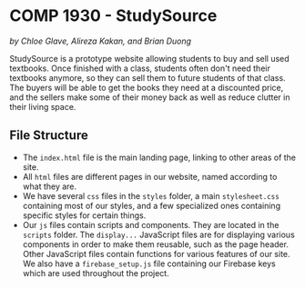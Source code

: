 # COMP 1930 - StudySource  
*by Chloe Glave, Alireza Kakan, and Brian Duong*
    
StudySource is a prototype website allowing students to buy and sell used
textbooks. Once finished with a class, students often don't need their
textbooks anymore, so they can sell them to future students of that class.
The buyers will be able to get the books they need at a discounted price,
and the sellers make some of their money back as well as reduce clutter in
their living space.

## File Structure
- The `index.html` file is the main landing page, linking to other areas of the site.
- All `html` files are different pages in our website, named according to what they are.
- We have several `css` files in the `styles` folder, a main `stylesheet.css` containing most of our styles, and a few specialized ones
containing specific styles for certain things.
- Our `js` files contain scripts and components. They are located in the `scripts` folder. The `display...` JavaScript files are for
displaying various components in order to make them reusable, such as the page header. Other JavaScript files
contain functions for various features of our site. We also have a `firebase_setup.js` file containing our Firebase keys which are
used throughout the project.

